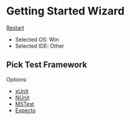 # Getting Started Wizard

[Restart](/docs/wiz/readme.md)

* Selected OS: Win
* Selected IDE: Other

## Pick Test Framework

Options:
 * [xUnit](result_Win_Other_xUnit.md)
 * [NUnit](result_Win_Other_NUnit.md)
 * [MSTest](result_Win_Other_MSTest.md)
 * [Expecto](result_Win_Other_Expecto.md)

